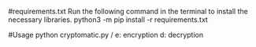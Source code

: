 #requirements.txt
Run the following command in the terminal to install the necessary libraries.
python3 -m pip install -r requirements.txt

#Usage
python cryptomatic.py <e>/<d> <filename with extension>
e: encryption
d: decryption